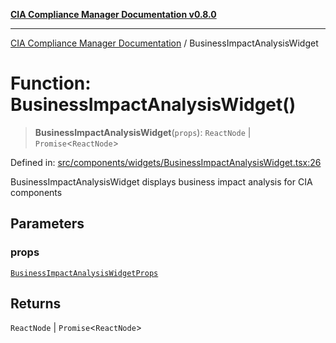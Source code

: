 [**CIA Compliance Manager Documentation v0.8.0**](../README.md)

***

[CIA Compliance Manager Documentation](../globals.md) / BusinessImpactAnalysisWidget

# Function: BusinessImpactAnalysisWidget()

> **BusinessImpactAnalysisWidget**(`props`): `ReactNode` \| `Promise`\<`ReactNode`\>

Defined in: [src/components/widgets/BusinessImpactAnalysisWidget.tsx:26](https://github.com/Hack23/cia-compliance-manager/blob/791b5a1b6e700c8b8480de209374e4cb1086330d/src/components/widgets/BusinessImpactAnalysisWidget.tsx#L26)

BusinessImpactAnalysisWidget displays business impact analysis for CIA components

## Parameters

### props

[`BusinessImpactAnalysisWidgetProps`](../interfaces/BusinessImpactAnalysisWidgetProps.md)

## Returns

`ReactNode` \| `Promise`\<`ReactNode`\>
